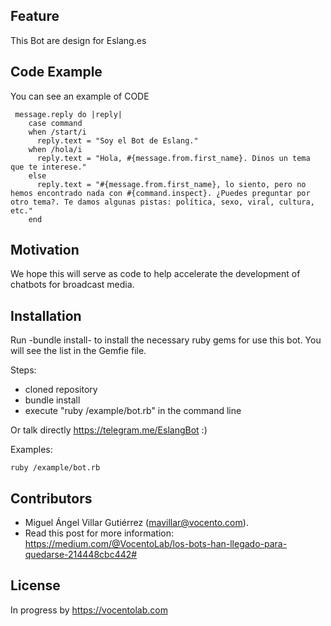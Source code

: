 ## Feature

This Bot are design for Eslang.es

## Code Example

You can see an example of CODE

```
 message.reply do |reply|
    case command
    when /start/i
      reply.text = "Soy el Bot de Eslang."
    when /hola/i
      reply.text = "Hola, #{message.from.first_name}. Dinos un tema que te interese."
    else
      reply.text = "#{message.from.first_name}, lo siento, pero no hemos encontrado nada con #{command.inspect}. ¿Puedes preguntar por otro tema?. Te damos algunas pistas: política, sexo, viral, cultura, etc."
    end
```

## Motivation

We hope this will serve as code to help accelerate the development of chatbots for broadcast media.

## Installation

Run -bundle install- to install the necessary ruby gems for use this bot. You will see the list in the Gemfie file.

Steps:
* cloned repository
* bundle install
* execute "ruby /example/bot.rb" in the command line

Or talk directly https://telegram.me/EslangBot :)

Examples:

```ruby /example/bot.rb```

## Contributors

* Miguel Ángel Villar Gutiérrez (mavillar@vocento.com).
* Read this post for more information: https://medium.com/@VocentoLab/los-bots-han-llegado-para-quedarse-214448cbc442#

## License

In progress by https://vocentolab.com


